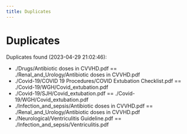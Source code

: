 ```yaml
---
title: Duplicates
---
```


# Duplicates

Duplicates found (2023-04-29 21:02:46):

- ./Drugs/Antibiotic doses in CVVHD.pdf == ./Renal_and_Urology/Antibiotic doses in CVVHD.pdf
- ./Covid-19/COVID 19 Procedures/COVID Extubation Checklist.pdf == ./Covid-19/WGH/Covid_extubation.pdf
- ./Covid-19/SJH/Covid_extubation.pdf == ./Covid-19/WGH/Covid_extubation.pdf
- ./Infection_and_sepsis/Antibiotic doses in CVVHD.pdf == ./Renal_and_Urology/Antibiotic doses in CVVHD.pdf
- ./Neurological/Ventriculitis Guideline.pdf == ./Infection_and_sepsis/Ventriculitis.pdf